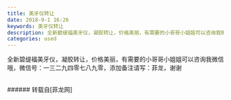 ```yaml
---
title: 美牙仪转让
date: 2018-9-1 16:26
keywords: 美牙仪转让
description: 全新碧缇福美牙仪，凝胶转让，价格美丽，有需要的小哥哥小姐姐可以咨询我微信哦，微信号：一三二九四零七八九零，添加备注请写：菲龙，谢谢
categories: used
---
```

<td class="t_f" id="postmessage_1712588">

全新碧缇福美牙仪，凝胶转让，价格美丽，有需要的小哥哥小姐姐可以咨询我微信哦，微信号：一三二九四零七八九零，添加备注请写：菲龙，谢谢<img alt="" border="0" class="zoom" data-cf-modified-553781dbcce9e40b1998edec-="" file="http://www.flw.ph//mobcent//app/data/phiz/default/16.png" id="aimg_KzdQq" lazyloadthumb="1" onclick="" onmouseover="" src="http://www.flw.ph//mobcent//app/data/phiz/default/16.png"/><br/>
<img alt="" border="0" class="zoom" data-cf-modified-553781dbcce9e40b1998edec-="" file="http://www.flw.ph/data/appbyme/upload/image/201809/01/Q42SgUw4KgnX.jpg" id="aimg_is08i" lazyloadthumb="1" onclick="" onmouseover="" src="http://www.flw.ph/data/appbyme/upload/image/201809/01/Q42SgUw4KgnX.jpg"/><br/>
<br/>
</td>
###### 转载自[菲龙网]